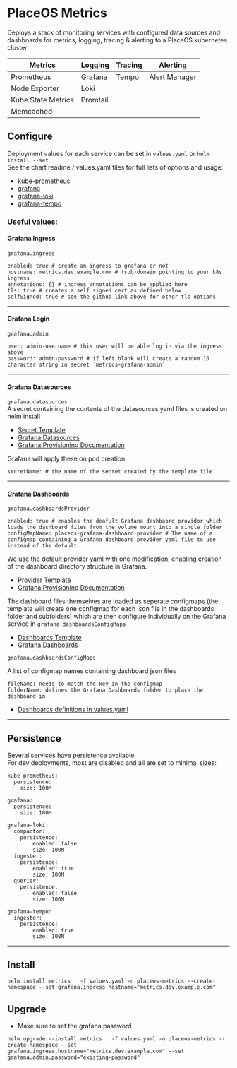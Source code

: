 # PlaceOS Metrics

Deploys a stack of monitoring services with configured data sources and dashboards for metrics, logging, tracing & alerting to a PlaceOS kubernetes cluster

| Metrics               | Logging   | Tracing   | Alerting      |
| --                    | --        | --        | --            |
| Prometheus            | Grafana   | Tempo     | Alert Manager |
| Node Exporter         | Loki      |           |               |
| Kube State Metrics    | Promtail  |           |               |
| Memcached             |           |           |               |

## Configure

Deployment values for each service can be set in `values.yaml`  or `helm install --set`  
See the chart readme / values.yaml files for full lists of options and usage:
- [kube-prometheus](https://github.com/bitnami/charts/tree/main/bitnami/kube-prometheus)
- [grafana](https://github.com/bitnami/charts/tree/main/bitnami/grafana)
- [grafana-loki](https://github.com/bitnami/charts/tree/main/bitnami/grafana-loki)
- [grafana-tempo](https://github.com/bitnami/charts/tree/main/bitnami/grafana-tempo)

### Useful values:

#### Grafana Ingress
`grafana.ingress`
```
enabled: true # create an ingress to grafana or not
hostname: metrics.dev.example.com # (sub)domain pointing to your k8s ingress
annotations: {} # ingress annotations can be applied here
tls: true # creates a self signed cert as defined below
selfSigned: true # see the github link above for other tls options
```

---

#### Grafana Login
`grafana.admin`
```
user: admin-username # this user will be able log in via the ingress above
password: admin-password # if left blank will create a random 10 character string in secret `metrics-grafana-admin`
```

---

#### Grafana Datasources
`grafana.datasources`  
A secret containing the contents of the datasources yaml files is created on helm install
- [Secret Template](templates/grafana-datasources-secret.yaml.tpl)
- [Grafana Datasources](grafana-provisioning/datasources/)
- [Grafana Provisioning Documentation](https://grafana.com/docs/grafana/latest/administration/provisioning/#example-data-source-config-file)

Grafana will apply these on pod creation
```
secretName: # the name of the secret created by the template file
```

---

#### Grafana Dashboards
`grafana.dashboardsProvider`
```
enabled: true # enables the deafult Grafana dashbaord providor which loads the dashboard files from the volume mount into a single folder
configMapName: placeos-grafana-dashboard-provider # The name of a configmap containing a Grafana dashboard provider yaml file to use instead of the default
```
We use the default provider yaml with one modification, enabling creation of the dashboard directory structure in Grafana.
- [Provider Template](templates/placeos-grafana-dashboard-provider-configmap.yaml.tpl)
- [Grafana Provisioning Documentation](https://grafana.com/docs/grafana/latest/administration/provisioning/#dashboards)


The dashboard files themselves are loaded as seperate configmaps (the template will create one configmap for each json file in the dashboards folder and subfolders) which are then configure individually on the Grafana service in `grafana.dashboardsConfigMaps`
- [Dashboards Template](templates/placeos-grafana-dashboards-configmap.yaml.tpl)
- [Grafana Dashboards](grafana-provisioning/dashboards/)

`grafana.dashboardsConfigMaps`

A list of configmap names containing dashboard json files
```
fileName: needs to match the key in the configmap
folderName: defines the Grafana Dashboards folder to place the dashboard in
```
- [Dashboards definitions in values.yaml](https://github.com/place-labs/k8s-helm/blob/feat/metrics/charts/metrics/values.yaml#LL32C1-L59C1)

---

## Persistence

Several services have persistence available.  
For dev deployments, most are disabled and all are set to minimal sizes:
```
kube-prometheus:
  persistence:
    size: 100M

grafana:
  persistence:
    size: 100M

grafana-loki:
  compactor:
    persistence:
        enabled: false
        size: 100M
  ingester:
    persistence:
        enabled: true
        size: 100M
  querier:
    persistence:
        enabled: false
        size: 100M

grafana-tempo:
  ingester:
    persistence:
        enabled: true
        size: 100M
```

---

## Install

```
helm install metrics . -f values.yaml -n placeos-metrics --create-namespace --set grafana.ingress.hostname="metrics.dev.example.com"
```

## Upgrade
- Make sure to set the grafana password
```
helm upgrade --install metrics . -f values.yaml -n placeos-metrics --create-namespace --set grafana.ingress.hostname="metrics.dev.example.com" --set grafana.admin.password="existing-password"
```
